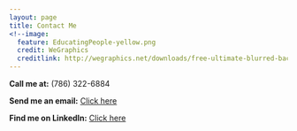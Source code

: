 ```yaml
---
layout: page
title: Contact Me
<!--image:
  feature: EducatingPeople-yellow.png
  credit: WeGraphics
  creditlink: http://wegraphics.net/downloads/free-ultimate-blurred-background-pack/ -->
---
```



**Call me at:** (786) 322-6884

**Send me an email:** <a markdown="0" style="width: 100px; height: 30px" href="mailto:dunieskiotano.trainer@gmail.com" class="btn">Click here</a>

**Find me on LinkedIn:** [Click here](https://www.linkedin.com/in/mr-d-80249a152/)



